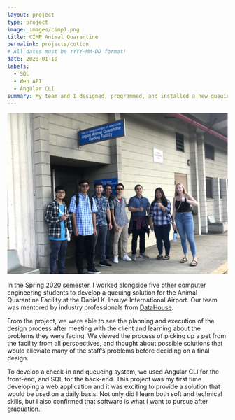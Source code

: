 ```yaml
---
layout: project
type: project
image: images/cimp1.png
title: CIMP Animal Quarantine
permalink: projects/cotton
# All dates must be YYYY-MM-DD format!
date: 2020-01-10
labels:
  - SQL
  - Web API
  - Angular CLI
summary: My team and I designed, programmed, and installed a new queuing and check-in system for the Animal Quarantine Facility at the Daniel K. Inouye International Airport.
---
```


<img class="ui large centered image" src="../images/cimp2.png">


In the Spring 2020 semester, I worked alongside five other computer engineering students to develop a queuing solution for the Animal Quarantine Facility at the Daniel K. Inouye International Airport. Our team was mentored by industry professionals from [DataHouse](https://www.datahouse.com/).

From the project, we were able to see the planning and execution of the design process after meeting with the client and learning about the problems they were facing. We viewed the process of picking up a pet from the facility from all perspectives, and thought about possible solutions that would alleviate many of the staff’s problems before deciding on a final design. 

To develop a check-in and queueing system, we used Angular CLI for the front-end, and SQL for the back-end. This project was my first time developing a web application and it was exciting to provide a solution that would be used on a daily basis. Not only did I learn both soft and technical skills, but I also confirmed that software is what I want to pursue after graduation. 

